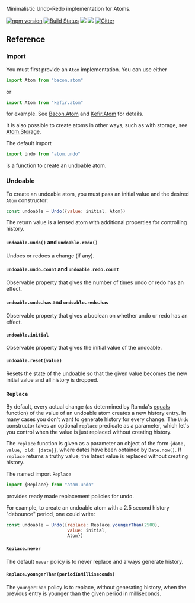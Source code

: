 Minimalistic Undo-Redo implementation for Atoms.

[![npm version](https://badge.fury.io/js/atom.undo.svg)](http://badge.fury.io/js/atom.undo) [![Build Status](https://travis-ci.org/calmm-js/atom.undo.svg?branch=master)](https://travis-ci.org/calmm-js/atom.undo) [![](https://david-dm.org/calmm-js/atom.undo.svg)](https://david-dm.org/calmm-js/atom.undo) [![](https://david-dm.org/calmm-js/atom.undo/dev-status.svg)](https://david-dm.org/calmm-js/atom.undo#info=devDependencies) [![Gitter](https://img.shields.io/gitter/room/calmm-js/chat.js.svg?style=flat-square)](https://gitter.im/calmm-js/chat)

## Reference

### Import

You must first provide an `Atom` implementation.  You can use either

```js
import Atom from "bacon.atom"
```

or

```js
import Atom from "kefir.atom"
```

for example.  See [Bacon.Atom](https://github.com/calmm-js/bacon.atom) and
[Kefir.Atom](https://github.com/calmm-js/kefir.atom) for details.

It is also possible to create atoms in other ways, such as with storage, see
[Atom.Storage](https://github.com/calmm-js/atom.storage).

The default import

```js
import Undo from "atom.undo"
```

is a function to create an undoable atom.

### Undoable

To create an undoable atom, you must pass an initial value and the desired
`Atom` constructor:

```js
const undoable = Undo({value: initial, Atom})
```

The return value is a lensed atom with additional properties for controlling
history.

#### `undoable.undo()` and `undoable.redo()`

Undoes or redoes a change (if any).

#### `undoable.undo.count` and `undoable.redo.count`

Observable property that gives the number of times undo or redo has an effect.

#### `undoable.undo.has` and `undoable.redo.has`

Observable property that gives a boolean on whether undo or redo has an effect.

#### `undoable.initial`

Observable property that gives the initial value of the undoable.

#### `undoable.reset(value)`

Resets the state of the undoable so that the given value becomes the new initial
value and all history is dropped.

### `Replace`

By default, every actual change (as determined by Ramda's
[equals](http://ramdajs.com/0.19.0/docs/#equals) function) of the value of an
undoable atom creates a new history entry.  In many cases you don't want to
generate history for every change.  The `Undo` constructor takes an optional
`replace` predicate as a parameter, which let's you control when the value is
just replaced without creating history.

The `replace` function is given as a parameter an object of the form `{date,
value, old: {date}}`, where dates have been obtained by `Date.now()`.  If
`replace` returns a truthy value, the latest value is replaced without creating
history.

The named import `Replace`

```js
import {Replace} from "atom.undo"
```

provides ready made replacement policies for undo.

For example, to create an undoable atom with a 2.5 second history "debounce"
period, one could write:

```js
const undoable = Undo({replace: Replace.youngerThan(2500),
                       value: initial,
                       Atom})
```

#### `Replace.never`

The default `never` policy is to never replace and always generate history.

#### `Replace.youngerThan(periodInMilliseconds)`

The `youngerThan` policy is to replace, without generating history, when the
previous entry is younger than the given period in milliseconds.
